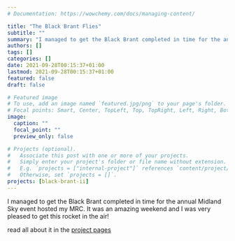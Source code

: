 ```yaml
---
# Documentation: https://wowchemy.com/docs/managing-content/

title: "The Black Brant Flies"
subtitle: ""
summary: "I managed to get the Black Brant completed in time for the annual Midland Sky event hosted my MRC. It was an amazing weekend and I was very pleased to get this rocket in the air!"
authors: []
tags: []
categories: []
date: 2021-09-28T00:15:37+01:00
lastmod: 2021-09-28T00:15:37+01:00
featured: false
draft: false

# Featured image
# To use, add an image named `featured.jpg/png` to your page's folder.
# Focal points: Smart, Center, TopLeft, Top, TopRight, Left, Right, BottomLeft, Bottom, BottomRight.
image:
  caption: ""
  focal_point: ""
  preview_only: false

# Projects (optional).
#   Associate this post with one or more of your projects.
#   Simply enter your project's folder or file name without extension.
#   E.g. `projects = ["internal-project"]` references `content/project/deep-learning/index.md`.
#   Otherwise, set `projects = []`.
projects: [black-brant-ii]
---
```


I managed to get the Black Brant completed in time for the annual Midland Sky event hosted my MRC. It was an amazing weekend and I was very pleased to get this rocket in the air!

read all about it in the [project pages](/project/black-brant-ii/flights)
